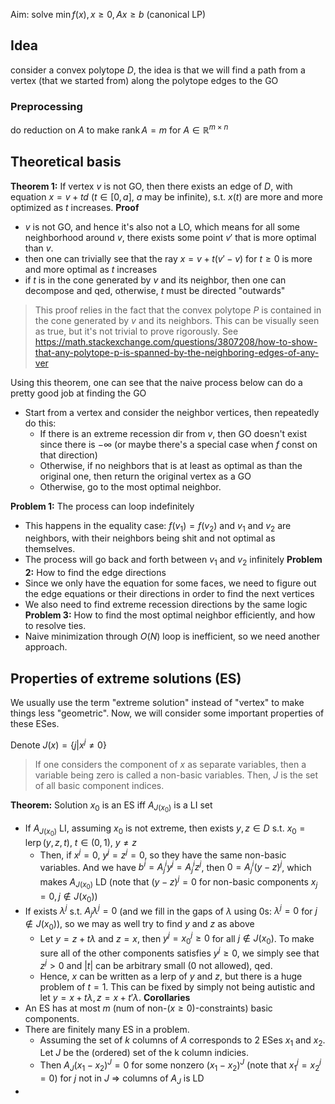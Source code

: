 Aim: solve $\min f(x), x\geq 0, Ax\geq b$ (canonical LP)

## Idea
consider a convex polytope $D$, the idea is that we will find a path from a vertex (that we started from) along the polytope edges to the GO

### Preprocessing
do reduction on $A$ to make $\operatorname{rank}A=m$ for $A\in \mathbb{R}^{m\times n}$

## Theoretical basis

**Theorem 1:** If vertex $v$ is not GO, then there exists an edge of $D$, with equation $x=v+td$ ($t\in [0, a]$, $a$ may be infinite), s.t. $x(t)$ are more and more optimized as $t$ increases.
**Proof**
- $v$ is not GO, and hence it's also not a LO, which means for all some neighborhood around $v$, there exists some point $v'$ that is more optimal than $v$.
- then one can trivially see that the ray $x=v+t(v'-v)$ for $t\geq 0$ is more and more optimal as $t$ increases
- if $t$ is in the cone generated by $v$ and its neighbor, then one can decompose and qed, otherwise, $t$ must be directed "outwards"
>This proof relies in the fact that the convex polytope $P$ is contained in the cone generated by $v$ and its neighbors. This can be visually seen as true, but it's not trivial to prove rigorously. See https://math.stackexchange.com/questions/3807208/how-to-show-that-any-polytope-p-is-spanned-by-the-neighboring-edges-of-any-ver

Using this theorem, one can see that the naive process below can do a pretty good job at finding the GO
- Start from a vertex and consider the neighbor vertices, then repeatedly do this:
	- If there is an extreme recession dir from $v$, then GO doesn't exist since there is $-\infty$ (or maybe there's a special case when $f$ const on that direction)
	- Otherwise, if no neighbors that is at least as optimal as than the original one, then return the original vertex as a GO
	- Otherwise, go to the most optimal neighbor.

**Problem 1:** The process can loop indefinitely
- This happens in the equality case: $f(v_{1})=f(v_{2})$ and $v_{1}$ and $v_{2}$ are neighbors, with their neighbors being shit and not optimal as themselves.
- The process will go back and forth between $v_{1}$ and $v_{2}$ infinitely
**Problem 2:** How to find the edge directions
- Since we only have the equation for some faces, we need to figure out the edge equations or their directions in order to find the next vertices
- We also need to find extreme recession directions by the same logic
**Problem 3:** How to find the most optimal neighbor efficiently, and how to resolve ties.
- Naive minimization through $O(N)$ loop is inefficient, so we need another approach.

## Properties of extreme solutions (ES)
We usually use the term "extreme solution" instead of "vertex" to make things less "geometric". Now, we will consider some important properties of these ESes.

Denote $J(x)=\{ j|x^{j}\neq 0 \}$
>If one considers the component of $x$ as separate variables, then a variable being zero is called a non-basic variables. Then, $J$ is the set of all basic component indices.

**Theorem:** Solution $x_{0}$ is an ES iff $A_{J(x_{0})}$ is a LI set
- If $A_{J(x_{0})}$ LI, assuming $x_{0}$ is not extreme, then exists $y,z\in D$ s.t. $x_{0}=\operatorname{lerp}(y,z,t)$, $t\in (0,1)$, $y\neq z$
	- Then, if $x^{j}=0$, $y^{j}=z^{j}=0$, so they have the same non-basic variables. And we have $b^{i}=A^{i}_{j}y^{j}=A^{i}_{j}z^{j}$, then $0=A^{i}_{j}(y-z)^{j}$, which makes $A_{J(x_{0})}$ LD (note that $(y-z)^{j}=0$  for non-basic components $x_{j}=0, j\notin J(x_{0})$)
- If exists $\lambda^{j}$ s.t. $A_{j}\lambda^{j}=0$ (and we fill in the gaps of $\lambda$ using $0$s: $\lambda^{j}=0$ for $j\notin J(x_{0})$), so we may as well try to find $y$ and $z$ as above
	- Let $y=z+t\lambda$ and $z=x$, then $y^{j}=x_{0}^{j}\geq 0$ for all $j\notin J(x_{0})$. To make sure all of the other components satisfies $y^{j}\geq 0$, we simply see that $z^{j}>0$ and $|t|$ can be arbitrary small (0 not allowed), qed.
	- Hence, $x$ can be written as a lerp of $y$ and $z$, but there is a huge problem of $t=1$. This can be fixed by simply not being autistic and let $y=x+t\lambda,z=x+t'\lambda$.
**Corollaries**
- An ES has at most $m$ (num of non-$(x\geq 0)$-constraints) basic components.
- There are finitely many ES in a problem.
	- Assuming the set of $k$ columns of $A$ corresponds to 2 ESes $x_{1}$ and $x_{2}$. Let $J$ be the (ordered) set of the k column indicies.
	- Then $A_{J}(x_{1}-x_{2})^{J}=0$ for some nonzero $(x_{1}-x_{2})^{J}$ (note that $x_{1}^{j}=x_{2}^{j}=0$) for $j$ not in $J$ => columns of $A_{J}$ is LD
- 
